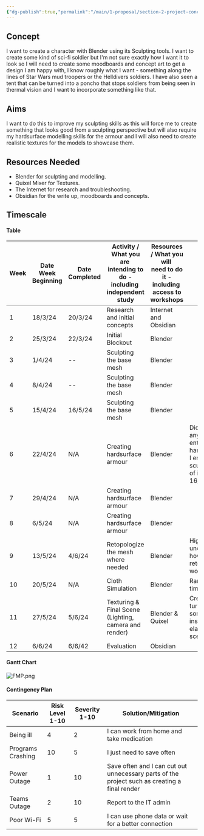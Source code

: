 ```yaml
---
{"dg-publish":true,"permalink":"/main/1-proposal/section-2-project-concept/"}
---
```


## Concept

I want to create a character with Blender using its Sculpting tools. I want to
create some kind of sci-fi soldier but I'm not sure exactly how I want it to look so I will need to create some moodboards and concept art to get a design I am happy with, I know roughly what I want - something along the lines of Star Wars mud troopers or the Helldivers soldiers. I have also seen a tent that can be turned into a poncho that stops soldiers from being seen in thermal vision and I want to incorporate something like that.

## Aims

I want to do this to improve my sculpting skills as this will force me to create something that looks good from a sculpting perspective but will also require my hardsurface modelling skills for the armour and I will also need to create realistic textures for the models to showcase them. 

## Resources Needed

- Blender for sculpting and modelling.
- Quixel Mixer for Textures.
- The Internet for research and troubleshooting.
- Obsidian for the write up, moodboards and concepts.

## Timescale

#### Table

| Week | Date Week Beginning | Date Completed | Activity / What you are <br>intending to do - including <br>independent study | Resources / What you will <br>need to do it - including <br>access to workshops | Notes                                                                                                 |
| ---- | ------------------- | -------------- | ----------------------------------------------------------------------------- | ------------------------------------------------------------------------------- | ----------------------------------------------------------------------------------------------------- |
| 1    | 18/3/24             | 20/3/24        | Research and initial concepts                                                 | Internet and Obsidian                                                           |                                                                                                       |
| 2    | 25/3/24             | 22/3/24        | Initial Blockout                                                              | Blender                                                                         |                                                                                                       |
| 3    | 1/4/24              | --             | Sculpting the base mesh                                                       | Blender                                                                         |                                                                                                       |
| 4    | 8/4/24              | --             | Sculpting the base mesh                                                       | Blender                                                                         |                                                                                                       |
| 5    | 15/4/24             | 16/5/24        | Sculpting the base mesh                                                       | Blender                                                                         |                                                                                                       |
| 6    | 22/4/24             | N/A            | Creating hardsurface armour                                                   | Blender                                                                         | Didn't create anything entirely in hardsurface as I ended up sculpting most of it (finished 16/5/24). |
| 7    | 29/4/24             | N/A            | Creating hardsurface armour                                                   | Blender                                                                         |                                                                                                       |
| 8    | 6/5/24              | N/A            | Creating hardsurface armour                                                   | Blender                                                                         |                                                                                                       |
| 9    | 13/5/24             | 4/6/24         | Retopologize the mesh where needed                                            | Blender                                                                         | Highly underestimated how long retopology would take.                                                 |
| 10   | 20/5/24             | N/A            | Cloth Simulation                                                              | Blender                                                                         | Ran out of time.                                                                                      |
| 11   | 27/5/24             | 5/6/24         | Texturing & Final Scene (Lighting, camera and render)                         | Blender & Quixel                                                                | Created a small turntable with some lights instead of an elaborate scene.                             |
| 12   | 6/6/24              | 6/6/42         | Evaluation                                                                    | Obsidian                                                                        |                                                                                                       |
#### Gantt Chart

![FMP.png](/img/user/Images%20and%20Videos/FMP.png)

#### Contingency Plan

| Scenario          | Risk Level 1-10 | Severity 1-10 | Solution/Mitigation                                                                           |
| ----------------- | --------------- | ------------- | --------------------------------------------------------------------------------------------- |
| Being ill         | 4               | 2             | I can work from home and take medication                                                      |
| Programs Crashing | 10              | 5             | I just need to save often                                                                     |
| Power Outage      | 1               | 10            | Save often and I can cut out unnecessary parts of the project such as creating a final render |
| Teams Outage      | 2               | 10            | Report to the IT admin                                                                        |
| Poor Wi-Fi        | 5               | 5             | I can use phone data or wait for a better connection                                          |
